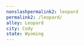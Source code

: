 ```yaml
---
﻿nonslashpermalink2: leopard
permalink2: /leopard/
alley: Leopard
city: Cody
state: Wyoming
---
```

